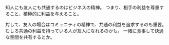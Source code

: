 知人にも友人にも共通するのはビジネスの精神。
つまり、相手の利益を尊重すること、積極的に利益を与えること。

対して、友人の場合はコミュニティの精神で、共通の利益を追求するのも重要。
むしろ共通の利益を持っている人が友人になれるのかも。
一緒に食事して快適な空間を共有するとか。
